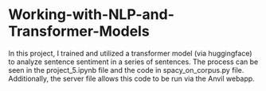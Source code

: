 # Working-with-NLP-and-Transformer-Models

In this project, I trained and utilized a transformer model (via huggingface) to analyze sentence sentiment in a series of sentences. The process can be seen in the project_5.ipynb file and the code in spacy_on_corpus.py file. Additionally, the server file allows this code to be run via the Anvil webapp. 
